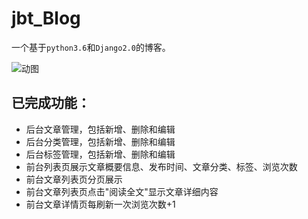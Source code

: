 # jbt_Blog

一个基于`python3.6`和`Django2.0`的博客。   

![动图](http://7xljc2.com1.z0.glb.clouddn.com/20180308221901.gif)
## 已完成功能：
- 后台文章管理，包括新增、删除和编辑
- 后台分类管理，包括新增、删除和编辑
- 后台标签管理，包括新增、删除和编辑
- 前台列表页展示文章概要信息、发布时间、文章分类、标签、浏览次数
- 前台文章列表页分页展示
- 前台文章列表页点击"阅读全文"显示文章详细内容
- 前台文章详情页每刷新一次浏览次数+1
